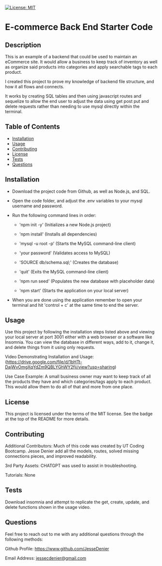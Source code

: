 [![License: MIT](https://img.shields.io/badge/License-MIT-yellow.svg)](https://opensource.org/licenses/MIT)

# E-commerce Back End Starter Code

## Description

This is an example of a backend that could be used to maintain an eCommerce site. It would allow a business to keep track of inventory as well as organize said products into categories and apply searchable tags to each product.

I created this project to prove my knowledge of backend file structure, and how it all flows and connects.

It works by creating SQL tables and then using javascript routes and sequelize to allow the end user to adjust the data using get post put and delete requests rather than needing to use mysql directly within the terminal.

## Table of Contents

- [Installation](#installation)
- [Usage](#usage)
- [Contributing](#contributing)
- [License](#license)
- [Tests](#tests)
- [Questions](#questions)

## Installation

- Download the project code from Github, as well as Node.js, and SQL.

- Open the code folder, and adjust the .env variables to your mysql username and password.

- Run the following command lines in order:

  - 'npm init -y' (Initializes a new Node.js project)

  - 'npm install' (Installs all dependencies)

  - 'mysql -u root -p' (Starts the MySQL command-line client)

  - 'your password' (Validates access to MySQL)

  - 'SOURCE db/schema.sql;' (Creates the database)

  - 'quit' (Exits the MySQL command-line client)

  - 'npm run seed' (Populates the new database with placeholder data)

  - 'npm start' (Starts the application on your local server)

- When you are done using the application remember to open your terminal and hit 'control + c' at the same time to end the server.

## Usage

Use this project by following the installation steps listed above and viewing your local server at port 3001 either with a web browser or a software like Insomnia. You can view the database in different ways, add to it, change it, and delete things from it using only requests.

Video Demonstrating Installation and Usage: (https://drive.google.com/file/d/1bHTt-DajWvOmgXqYdZm9QBLYGhWY2fji/view?usp=sharing)

Use Case Example: A small business owner may want to keep track of all the products they have and which categories/tags apply to each product. This would allow them to do all of that and more from one place.

## License

This project is licensed under the terms of the MIT license. See the badge at the top of the README for more details.

## Contributing

Additional Contributors: Much of this code was created by UT Coding Bootcamp. Jesse Denier add all the models, routes, solved missing connections pieces, and improved readability.

3rd Party Assets: CHATGPT was used to assist in troubleshooting.

Tutorials: None

## Tests

Download insomnia and attempt to replicate the get, create, update, and delete functions shown in the usage video.

## Questions

Feel free to reach out to me with any additional questions through the following methods:

Github Profile: https://www.github.com/JesseDenier

Email Address: jessecdenier@gmail.com
